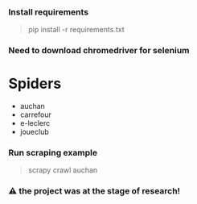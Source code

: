 ### Install requirements

> pip install -r requirements.txt


### Need to download chromedriver for selenium


# Spiders

- auchan
- carrefour
- e-leclerc
- joueclub

### Run scraping example
> scrapy crawl auchan


### :warning: **the project was at the stage of research!**
